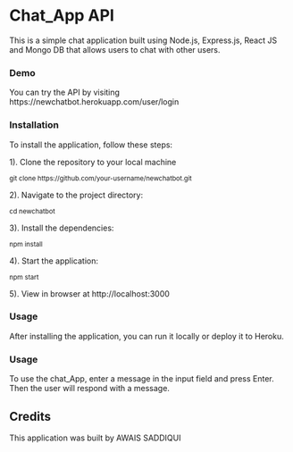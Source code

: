 <h1>Chat_App API</h1>
<p>This is a simple chat application built using Node.js, Express.js, React JS and  Mongo DB that allows users to chat with other users.</p>
<h3>Demo</h3>
<p>You can try the API by visiting https://newchatbot.herokuapp.com/user/login</p>
<h3>Installation</h3>
<p>To install the application, follow these steps:</p>

<p>1). Clone the repository to your local machine </p>
<small>git clone https://github.com/your-username/newchatbot.git</small>
<p>2). Navigate to the project directory:</p>
<small>cd newchatbot</small>
<p>3). Install the dependencies:</p>
<small>npm install</small>
<p>4). Start the application:</p>
<small>npm start</small>
<p>5). View in browser at http://localhost:3000</p>
<h3>Usage</h3>
<p>After installing the application, you can run it locally or deploy it to Heroku.</p>
<h3>Usage</h3>
<p>To use the chat_App, enter a message in the input field and press Enter. Then the user will respond with a message.</p>
<h2>Credits</h2>
<p>This application was built by AWAIS SADDIQUI </p>




